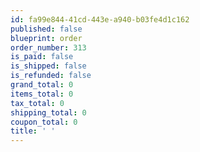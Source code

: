 ```yaml
---
id: fa99e844-41cd-443e-a940-b03fe4d1c162
published: false
blueprint: order
order_number: 313
is_paid: false
is_shipped: false
is_refunded: false
grand_total: 0
items_total: 0
tax_total: 0
shipping_total: 0
coupon_total: 0
title: ' '
---
```


